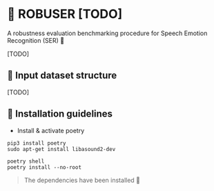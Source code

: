 # 💪 ROBUSER [TODO]
A robustness evaluation benchmarking procedure for Speech Emotion Recognition (SER) 💬

[TODO]

## 📑 Input dataset structure 

[TODO]

## 💁 Installation guidelines

- Install & activate poetry

```
pip3 install poetry
sudo apt-get install libasound2-dev
```

```
poetry shell
poetry install --no-root
```

> The dependencies have been installed 👏

